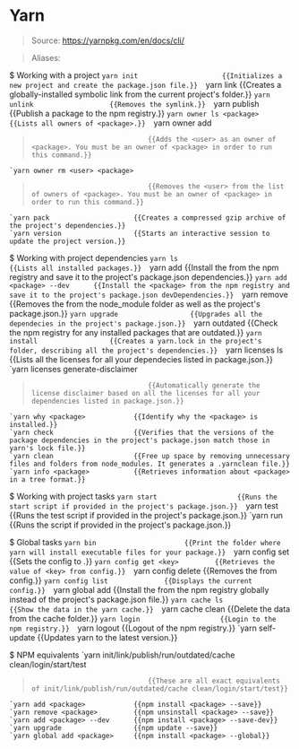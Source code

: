 # Yarn

> Source: https://yarnpkg.com/en/docs/cli/

> Aliases: 

$ Working with a project
    `yarn init                     {{Initializes a new project and create the package.json file.}} 
    `yarn link                     {{Creates a globally-installed symbolic link from the current project's folder.}} 
    `yarn unlink                   {{Removes the symlink.}} 
    `yarn publish                  {{Publish a package to the npm registry.}} 
    `yarn owner ls <package>       {{Lists all owners of <package>.}} 
    `yarn owner add <user> <package>
>                                  {{Adds the <user> as an owner of <package>. You must be an owner of <package> in order to run this command.}} 
    `yarn owner rm <user> <package>
>                                  {{Removes the <user> from the list of owners of <package>. You must be an owner of <package> in order to run this command.}} 
    `yarn pack                     {{Creates a compressed gzip archive of the project's dependencies.}} 
    `yarn version                  {{Starts an interactive session to update the project version.}} 

$ Working with project dependencies
    `yarn ls                       {{Lists all installed packages.}} 
    `yarn add <package>            {{Install the <package> from the npm registry and save it to the project's package.json dependencies.}} 
    `yarn add <package> --dev      {{Install the <package> from the npm registry and save it to the project's package.json devDependencies.}} 
    `yarn remove <package>         {{Removes the <package> from the node_module folder as well as the project's package.json.}} 
    `yarn upgrade                  {{Upgrades all the dependecies in the project's package.json.}} 
    `yarn outdated                 {{Check the npm registry for any installed packages that are outdated.}} 
    `yarn install                  {{Creates a yarn.lock in the project's folder, describing all the project's dependencies.}} 
    `yarn licenses ls              {{Lists all the licenses for all your dependecies listed in package.json.}} 
    `yarn licenses generate-disclaimer
>                                  {{Automatically generate the license disclaimer based on all the licenses for all your dependencies listed in package.json.}} 
    `yarn why <package>            {{Identify why the <package> is installed.}} 
    `yarn check                    {{Verifies that the versions of the package dependencies in the project's package.json match those in yarn's lock file.}} 
    `yarn clean                    {{Free up space by removing unnecessary files and folders from node_modules. It generates a .yarnclean file.}} 
    `yarn info <package>           {{Retrieves information about <package> in a tree format.}} 

$ Working with project tasks
    `yarn start                    {{Runs the start script if provided in the project's package.json.}} 
    `yarn test                     {{Runs the test script if provided in the project's package.json.}} 
    `yarn run <task>               {{Runs the <task> script if provided in the project's package.json.}} 

$ Global tasks
    `yarn bin                      {{Print the folder where yarn will install executable files for your package.}} 
    `yarn config set <key> <value> {{Sets the config <key> to <value>.}} 
    `yarn config get <key>         {{Retrieves the value of <key> from config.}} 
    `yarn config delete <key>      {{Removes the <key> from config.}} 
    `yarn config list              {{Displays the current config.}} 
    `yarn global add <package>     {{Install the <package> from the npm registry globally instead of the project's package.json file.}} 
    `yarn cache ls                 {{Show the data in the yarn cache.}} 
    `yarn cache clean              {{Delete the data from the cache folder.}} 
    `yarn login                    {{Login to the npm registry.}} 
    `yarn logout                   {{Logout of the npm registry.}} 
    `yarn self-update              {{Updates yarn to the latest version.}} 

$ NPM equivalents
    `yarn init/link/publish/run/outdated/cache clean/login/start/test
>                                  {{These are all exact equivalents of init/link/publish/run/outdated/cache clean/login/start/test}} 
    `yarn add <package>            {{npm install <package> --save}} 
    `yarn remove <package>         {{npm unsinstall <package> --save}} 
    `yarn add <package> --dev      {{npm install <package> --save-dev}} 
    `yarn upgrade                  {{npm update --save}} 
    `yarn global add <package>     {{npm install <package> --global}} 

